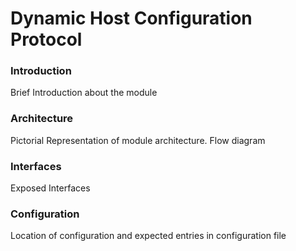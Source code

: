 # Dynamic Host Configuration Protocol

### Introduction
Brief Introduction about the module

### Architecture
Pictorial Representation of module architecture. Flow diagram

### Interfaces
Exposed Interfaces

### Configuration
Location of configuration and expected entries in configuration file
